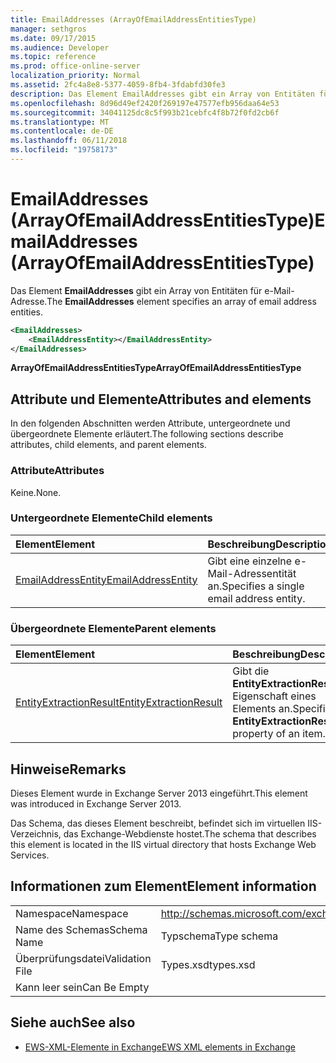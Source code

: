 ```yaml
---
title: EmailAddresses (ArrayOfEmailAddressEntitiesType)
manager: sethgros
ms.date: 09/17/2015
ms.audience: Developer
ms.topic: reference
ms.prod: office-online-server
localization_priority: Normal
ms.assetid: 2fc4a8e8-5377-4059-8fb4-3fdabfd30fe3
description: Das Element EmailAddresses gibt ein Array von Entitäten für e-Mail-Adresse.
ms.openlocfilehash: 8d96d49ef2420f269197e47577efb956daa64e53
ms.sourcegitcommit: 34041125dc8c5f993b21cebfc4f8b72f0fd2cb6f
ms.translationtype: MT
ms.contentlocale: de-DE
ms.lasthandoff: 06/11/2018
ms.locfileid: "19758173"
---
```

# <a name="emailaddresses-arrayofemailaddressentitiestype"></a><span data-ttu-id="e6971-103">EmailAddresses (ArrayOfEmailAddressEntitiesType)</span><span class="sxs-lookup"><span data-stu-id="e6971-103">EmailAddresses (ArrayOfEmailAddressEntitiesType)</span></span>

<span data-ttu-id="e6971-104">Das Element **EmailAddresses** gibt ein Array von Entitäten für e-Mail-Adresse.</span><span class="sxs-lookup"><span data-stu-id="e6971-104">The **EmailAddresses** element specifies an array of email address entities.</span></span> 
  
```XML
<EmailAddresses>
    <EmailAddressEntity></EmailAddressEntity>
</EmailAddresses>
```

 <span data-ttu-id="e6971-105">**ArrayOfEmailAddressEntitiesType**</span><span class="sxs-lookup"><span data-stu-id="e6971-105">**ArrayOfEmailAddressEntitiesType**</span></span>
## <a name="attributes-and-elements"></a><span data-ttu-id="e6971-106">Attribute und Elemente</span><span class="sxs-lookup"><span data-stu-id="e6971-106">Attributes and elements</span></span>

<span data-ttu-id="e6971-107">In den folgenden Abschnitten werden Attribute, untergeordnete und übergeordnete Elemente erläutert.</span><span class="sxs-lookup"><span data-stu-id="e6971-107">The following sections describe attributes, child elements, and parent elements.</span></span>
  
### <a name="attributes"></a><span data-ttu-id="e6971-108">Attribute</span><span class="sxs-lookup"><span data-stu-id="e6971-108">Attributes</span></span>

<span data-ttu-id="e6971-109">Keine.</span><span class="sxs-lookup"><span data-stu-id="e6971-109">None.</span></span>
  
### <a name="child-elements"></a><span data-ttu-id="e6971-110">Untergeordnete Elemente</span><span class="sxs-lookup"><span data-stu-id="e6971-110">Child elements</span></span>

|<span data-ttu-id="e6971-111">**Element**</span><span class="sxs-lookup"><span data-stu-id="e6971-111">**Element**</span></span>|<span data-ttu-id="e6971-112">**Beschreibung**</span><span class="sxs-lookup"><span data-stu-id="e6971-112">**Description**</span></span>|
|:-----|:-----|
|[<span data-ttu-id="e6971-113">EmailAddressEntity</span><span class="sxs-lookup"><span data-stu-id="e6971-113">EmailAddressEntity</span></span>](emailaddressentity.md) <br/> |<span data-ttu-id="e6971-114">Gibt eine einzelne e-Mail-Adressentität an.</span><span class="sxs-lookup"><span data-stu-id="e6971-114">Specifies a single email address entity.</span></span>  <br/> |
   
### <a name="parent-elements"></a><span data-ttu-id="e6971-115">Übergeordnete Elemente</span><span class="sxs-lookup"><span data-stu-id="e6971-115">Parent elements</span></span>

|<span data-ttu-id="e6971-116">**Element**</span><span class="sxs-lookup"><span data-stu-id="e6971-116">**Element**</span></span>|<span data-ttu-id="e6971-117">**Beschreibung**</span><span class="sxs-lookup"><span data-stu-id="e6971-117">**Description**</span></span>|
|:-----|:-----|
|[<span data-ttu-id="e6971-118">EntityExtractionResult</span><span class="sxs-lookup"><span data-stu-id="e6971-118">EntityExtractionResult</span></span>](entityextractionresult.md) <br/> |<span data-ttu-id="e6971-119">Gibt die **EntityExtractionResult** -Eigenschaft eines Elements an.</span><span class="sxs-lookup"><span data-stu-id="e6971-119">Specifies the **EntityExtractionResult** property of an item.</span></span>  <br/> |
   
## <a name="remarks"></a><span data-ttu-id="e6971-120">Hinweise</span><span class="sxs-lookup"><span data-stu-id="e6971-120">Remarks</span></span>

<span data-ttu-id="e6971-121">Dieses Element wurde in Exchange Server 2013 eingeführt.</span><span class="sxs-lookup"><span data-stu-id="e6971-121">This element was introduced in Exchange Server 2013.</span></span>
  
<span data-ttu-id="e6971-122">Das Schema, das dieses Element beschreibt, befindet sich im virtuellen IIS-Verzeichnis, das Exchange-Webdienste hostet.</span><span class="sxs-lookup"><span data-stu-id="e6971-122">The schema that describes this element is located in the IIS virtual directory that hosts Exchange Web Services.</span></span>
  
## <a name="element-information"></a><span data-ttu-id="e6971-123">Informationen zum Element</span><span class="sxs-lookup"><span data-stu-id="e6971-123">Element information</span></span>

|||
|:-----|:-----|
|<span data-ttu-id="e6971-124">Namespace</span><span class="sxs-lookup"><span data-stu-id="e6971-124">Namespace</span></span>  <br/> |http://schemas.microsoft.com/exchange/services/2006/types  <br/> |
|<span data-ttu-id="e6971-125">Name des Schemas</span><span class="sxs-lookup"><span data-stu-id="e6971-125">Schema Name</span></span>  <br/> |<span data-ttu-id="e6971-126">Typschema</span><span class="sxs-lookup"><span data-stu-id="e6971-126">Type schema</span></span>  <br/> |
|<span data-ttu-id="e6971-127">Überprüfungsdatei</span><span class="sxs-lookup"><span data-stu-id="e6971-127">Validation File</span></span>  <br/> |<span data-ttu-id="e6971-128">Types.xsd</span><span class="sxs-lookup"><span data-stu-id="e6971-128">types.xsd</span></span>  <br/> |
|<span data-ttu-id="e6971-129">Kann leer sein</span><span class="sxs-lookup"><span data-stu-id="e6971-129">Can Be Empty</span></span>  <br/> ||
   
## <a name="see-also"></a><span data-ttu-id="e6971-130">Siehe auch</span><span class="sxs-lookup"><span data-stu-id="e6971-130">See also</span></span>



- [<span data-ttu-id="e6971-131">EWS-XML-Elemente in Exchange</span><span class="sxs-lookup"><span data-stu-id="e6971-131">EWS XML elements in Exchange</span></span>](ews-xml-elements-in-exchange.md)

